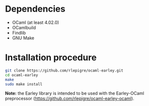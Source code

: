 # Dependencies

 * OCaml (at least 4.02.0)
 * OCamlbuild
 * Findlib
 * GNU Make

# Installation procedure

```bash
git clone https://github.com/rlepigre/ocaml-earley.git
cd ocaml-earley
make
sudo make install
```

**Note:** the Earley library is intended to be used with the Earley-OCaml
preprocessor (https://github.com/rlepigre/ocaml-earley-ocaml).
